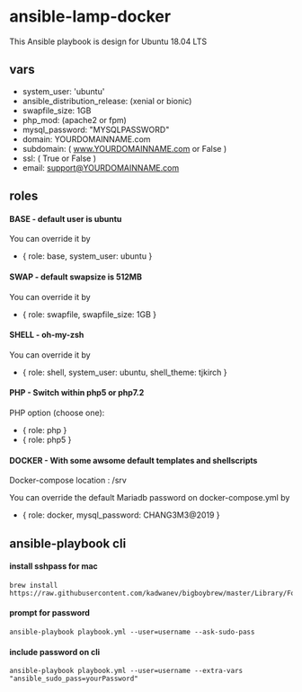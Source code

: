 # ansible-lamp-docker
This Ansible playbook is design for Ubuntu 18.04 LTS

## vars

- system_user: 'ubuntu'
- ansible_distribution_release: (xenial or bionic)
- swapfile_size: 1GB 
- php_mod: (apache2 or fpm)
- mysql_password: "MYSQLPASSWORD"
- domain: YOURDOMAINNAME.com
- subdomain: ( www.YOURDOMAINNAME.com or False )
- ssl: ( True or False )
- email: support@YOURDOMAINNAME.com

## roles

#### BASE - default user is ubuntu
You can override it by
- { role: base, system_user: ubuntu }

#### SWAP - default swapsize is 512MB
You can override it by
- { role: swapfile, swapfile_size: 1GB }

#### SHELL - oh-my-zsh
You can override it by
- { role: shell, system_user: ubuntu, shell_theme: tjkirch }

#### PHP - Switch within php5 or php7.2
PHP option (choose one):
- { role: php }
- { role: php5 }

#### DOCKER - With some awsome default templates and shellscripts
Docker-compose location : /srv

You can override the default Mariadb password on docker-compose.yml by
- { role: docker, mysql_password: CHANG3M3@2019 }

## ansible-playbook cli

#### install sshpass for mac
```
brew install https://raw.githubusercontent.com/kadwanev/bigboybrew/master/Library/Formula/sshpass.rb
```

#### prompt for password
```
ansible-playbook playbook.yml --user=username --ask-sudo-pass
```

#### include password on cli
```
ansible-playbook playbook.yml --user=username --extra-vars "ansible_sudo_pass=yourPassword"
```